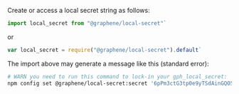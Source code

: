 Create or access a local secret string as follows:
```js
import local_secret from "@graphene/local-secret"`
```
or
```js
var local_secret = require("@graphene/local-secret").default`
```

The import above may generate a message like this (standard error):
```bash
# WARN you need to run this command to lock-in your gph_local_secret:
npm config set @graphene/local-secret:secret '6pPm3ctG3tp0e9yTSdAinGQO5X8b3AOVCmNuZzz7Kv4+u9WXvLbQOmVBo0g8AXoV/agCz+FSTaeC+vV0GzAaG5Wh+YXBxAnt3dd+79VNAxUGzJZdjIMe5mMtkD8J6BmWM/ZPcoDrQdIHCDslEqYAcw64zsSovgcLLRVOyKm5FZBQpN3AcTXs/84h8rCHbq6v49yBRTf5bVfr4DGPPyzJux07JJuy25AlBD2BK41zmhVbPZR949H0w6a9YpS7nm63Up6rwVUM11jKddCrQpONPQG+2lZ2L2qt0YUqz+2mil5gXrof403naSvSA2nRS/PTOOaoK4Yc2uVQrSt1E38SSA=='
```
